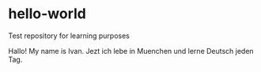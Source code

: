 # hello-world
Test repository for learning purposes

Hallo! My name is Ivan. 
Jezt ich lebe in Muenchen und lerne Deutsch jeden Tag. 
